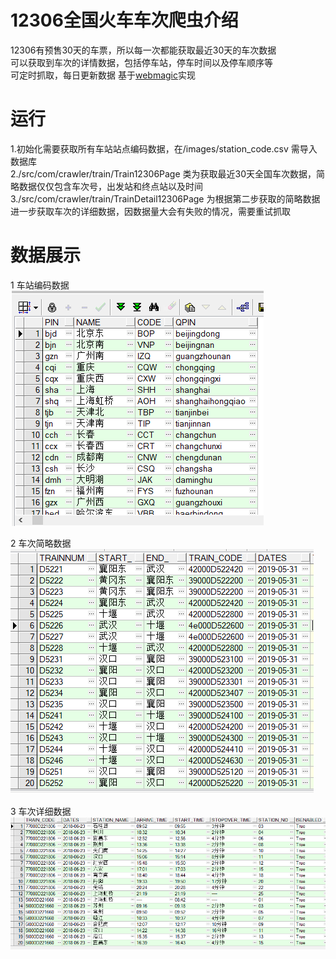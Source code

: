 # 12306全国火车车次爬虫介绍
12306有预售30天的车票，所以每一次都能获取最近30天的车次数据  
可以获取到车次的详情数据，包括停车站，停车时间以及停车顺序等  
可定时抓取，每日更新数据
基于[webmagic](http://webmagic.io/)实现  

# 运行
1.初始化需要获取所有车站站点编码数据，在/images/station_code.csv 需导入数据库  
2./src/com/crawler/train/Train12306Page 类为获取最近30天全国车次数据，简略数据仅仅包含车次号，出发站和终点站以及时间  
3./src/com/crawler/train/TrainDetail12306Page 为根据第二步获取的简略数据进一步获取车次的详细数据，因数据量大会有失败的情况，需要重试抓取  

# 数据展示
1 车站编码数据  
![image](https://github.com/casolxia/12306TrainCrawler/blob/master/images/st-code.png)

2 车次简略数据  
![image](https://github.com/casolxia/12306TrainCrawler/blob/master/images/traindates.png)

3 车次详细数据  
![image](https://github.com/casolxia/12306TrainCrawler/blob/master/images/traindetail.png)

